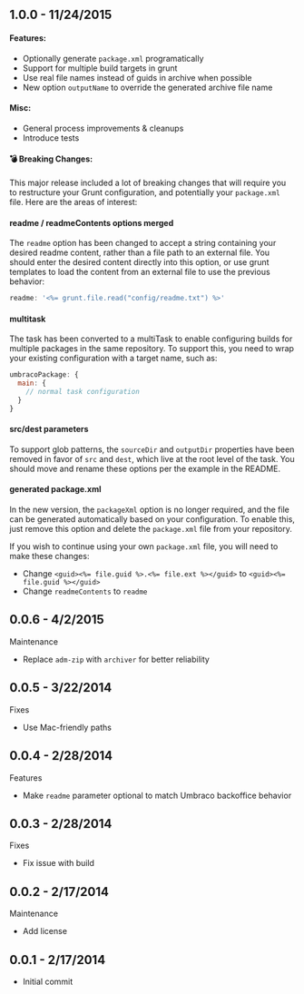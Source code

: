 ## 1.0.0 - 11/24/2015

#### Features:

* Optionally generate `package.xml` programatically
* Support for multiple build targets in grunt
* Use real file names instead of guids in archive when possible
* New option `outputName` to override the generated archive file name

#### Misc: 
* General process improvements & cleanups
* Introduce tests

#### :bomb: Breaking Changes:

This major release included a lot of breaking changes that will require you to restructure your Grunt configuration, and potentially your `package.xml` file.  Here are the areas of interest:

#### readme / readmeContents options merged
The `readme` option has been changed to accept a string containing your desired readme content, rather than a file path to an external file.  You should enter the desired content directly into this option, or use grunt templates to load the content from an external file to use the previous behavior:

```js
readme: '<%= grunt.file.read("config/readme.txt") %>'
```

#### multitask
The task has been converted to a multiTask to enable configuring builds for multiple packages in the same repository.  To support this, you need to wrap your existing configuration with a target name, such as:

```js
umbracoPackage: {
  main: {
    // normal task configuration
  }
}
```
#### src/dest parameters
To support glob patterns, the `sourceDir` and `outputDir` properties have been removed in favor of `src` and `dest`, which live at the root level of the task.  You should move and rename these options per the example in the README.

#### generated package.xml
In the new version, the `packageXml` option is no longer required, and the file can be generated automatically based on your configuration.  To enable this, just remove this option and delete the `package.xml` file from your repository.

If you wish to continue using your own `package.xml` file, you will need to make these changes:

* Change `<guid><%= file.guid %>.<%= file.ext %></guid>` to `<guid><%= file.guid %></guid>`
* Change `readmeContents` to `readme`

## 0.0.6 - 4/2/2015

Maintenance
* Replace `adm-zip` with `archiver` for better reliability

## 0.0.5 - 3/22/2014

Fixes
* Use Mac-friendly paths

## 0.0.4 - 2/28/2014

Features
* Make `readme` parameter optional to match Umbraco backoffice behavior

## 0.0.3 - 2/28/2014

Fixes
* Fix issue with build

## 0.0.2 - 2/17/2014

Maintenance
* Add license

## 0.0.1 - 2/17/2014

* Initial commit